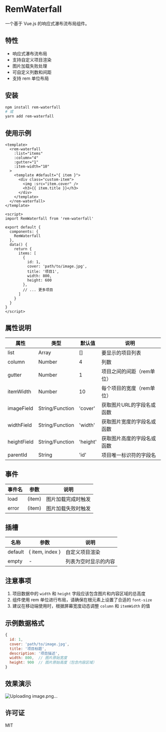 # RemWaterfall

一个基于 Vue.js 的响应式瀑布流布局组件。

## 特性

- 响应式瀑布流布局
- 支持自定义项目渲染
- 图片加载失败处理
- 可自定义列数和间距
- 支持 rem 单位布局

## 安装

```bash
npm install rem-waterfall
# 或
yarn add rem-waterfall
```

## 使用示例

```vue
<template>
  <rem-waterfall
    :list="items"
    :column="4"
    :gutter="1"
    :item-width="10"
  >
    <template #default="{ item }">
      <div class="custom-item">
        <img :src="item.cover" />
        <h3>{{ item.title }}</h3>
      </div>
    </template>
  </rem-waterfall>
</template>

<script>
import RemWaterfall from 'rem-waterfall'

export default {
  components: {
    RemWaterfall
  },
  data() {
    return {
      items: [
        {
          id: 1,
          cover: 'path/to/image.jpg',
          title: '项目1',
          width: 800,
          height: 600
        },
        // ... 更多项目
      ]
    }
  }
}
</script>
```

## 属性说明

| 属性 | 类型 | 默认值 | 说明 |
|------|------|---------|-------------|
| list | Array | [] | 要显示的项目列表 |
| column | Number | 4 | 列数 |
| gutter | Number | 1 | 项目之间的间距（rem单位） |
| itemWidth | Number | 10 | 每个项目的宽度（rem单位） |
| imageField | String/Function | 'cover' | 获取图片URL的字段名或函数 |
| widthField | String/Function | 'width' | 获取图片宽度的字段名或函数 |
| heightField | String/Function | 'height' | 获取图片高度的字段名或函数 |
| parentId | String | 'id' | 项目唯一标识符的字段名 |

## 事件

| 事件名 | 参数 | 说明 |
|-------|------------|-------------|
| load | (item) | 图片加载完成时触发 |
| error | (item) | 图片加载失败时触发 |

## 插槽

| 名称 | 参数 | 说明 |
|------|-------|-------------|
| default | { item, index } | 自定义项目渲染 |
| empty | - | 列表为空时显示的内容 |

## 注意事项

1. 项目数据中的 `width` 和 `height` 字段应该包含图片和内容区域的总高度
2. 组件使用 rem 单位进行布局，请确保在根元素上设置了合适的 `font-size`
3. 建议在移动端使用时，根据屏幕宽度动态调整 `column` 和 `itemWidth` 的值

## 示例数据格式

```javascript
{
  id: 1,
  cover: 'path/to/image.jpg',
  title: '项目标题',
  description: '项目描述',
  width: 800,  // 图片原始宽度
  height: 900  // 图片原始高度（包含内容区域）
}
```
## 效果演示
![Uploading image.png…]()

## 许可证

MIT 
